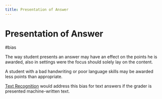 ```yaml
---
title: Presentation of Answer
---
```


# Presentation of Answer

#bias

The way student presents an answer may have an effect on the points he is awarded, also in settings were the focus should solely lay on the content.

A student with a bad handwriting or poor language skills may be awarded less points than appropriate.

[Text Recognition](research/features/definitions/text-recognition.md) would address this bias for text answers if the grader is presented machine-written text.
